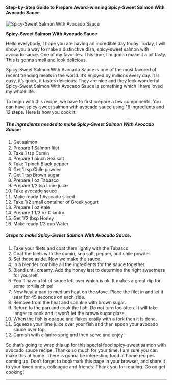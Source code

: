             

#### Step-by-Step Guide to Prepare Award-winning Spicy-Sweet Salmon With Avocado Sauce

![Spicy-Sweet Salmon With Avocado Sauce](https://img-global.cpcdn.com/recipes/5285115847507968/751x532cq70/spicy-sweet-salmon-with-avocado-sauce-recipe-main-photo.jpg)

**Spicy-Sweet Salmon With Avocado Sauce**

Hello everybody, I hope you are having an incredible day today. Today, I will show you a way to make a distinctive dish, spicy-sweet salmon with avocado sauce. One of my favorites. This time, I’m gonna make it a bit tasty. This is gonna smell and look delicious.

Spicy-Sweet Salmon With Avocado Sauce is one of the most favored of recent trending meals in the world. It’s enjoyed by millions every day. It is easy, it’s quick, it tastes delicious. They are nice and they look wonderful. Spicy-Sweet Salmon With Avocado Sauce is something which I have loved my whole life.

To begin with this recipe, we have to first prepare a few components. You can have spicy-sweet salmon with avocado sauce using 16 ingredients and 12 steps. Here is how you cook it.

##### The ingredients needed to make Spicy-Sweet Salmon With Avocado Sauce:

1.  Get salmon
2.  Prepare 1 Salmon filet
3.  Take 1 tsp Cumin
4.  Prepare 1 pinch Sea salt
5.  Take 1 pinch Black pepper
6.  Get 1 tsp Chile powder
7.  Get 1 tsp Brown sugar
8.  Prepare 1 oz Tabasco
9.  Prepare 1/2 tsp Lime juice
10.  Take avocado sauce
11.  Make ready 1 Avocado sliced
12.  Take 1/2 small container of Greek yogurt
13.  Prepare 1 oz Kale
14.  Prepare 1 1/2 oz Cilantro
15.  Get 1/2 tbsp Honey
16.  Make ready 1/3 cup Water

##### Steps to make Spicy-Sweet Salmon With Avocado Sauce:

1.  Take your filets and coat them lightly with the Tabasco.
2.  Coat the filets with the cumin, sea salt, pepper, and chile powder
3.  Set those aside. Now we make the sauce.
4.  In a blender combine all the ingredients for the sauce together.
5.  Blend until creamy. Add the honey last to determine the right sweetness for yourself.
6.  You'll have a lot of sauce left over which is ok. It makes a great dip for some tortilla chips!
7.  Now heat a pan to medium heat on the stove. Place the filet in and let it sear for 45 seconds on each side.
8.  Remove from the heat and sprinkle with brown sugar.
9.  Return to the pan and cook the fish. Do not turn too often. It will take longer to cook and it won't let the brown sugar glaze.
10.  When the fish is opaque and flakes easily with a fork then it is done.
11.  Squeeze your lime juice over your fish and then spoon your avocado sauce over top.
12.  Garnish with cilantro sprig and then serve and enjoy!

So that’s going to wrap this up for this special food spicy-sweet salmon with avocado sauce recipe. Thanks so much for your time. I am sure you can make this at home. There is gonna be interesting food at home recipes coming up. Don’t forget to bookmark this page in your browser, and share it to your loved ones, colleague and friends. Thank you for reading. Go on get cooking!

* * *